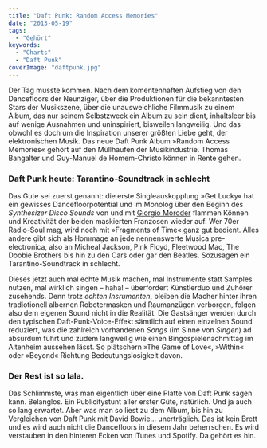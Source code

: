 ```yaml
---
title: "Daft Punk: Random Access Memories"
date: "2013-05-19"
tags:
  - "Gehört"
keywords:
  - "Charts"
  - "Daft Punk"
coverImage: "daftpunk.jpg"
---
```


Der Tag musste kommen. Nach dem komentenhaften Aufstieg von den Dancefloors der Neunziger, über die Produktionen für die bekanntesten Stars der Musikszene, über die unausweichliche Filmmusik zu einem Album, das nur seinem Selbstzweck ein Album zu sein dient, inhaltsleer bis auf wenige Ausnahmen und uninspiriert, bisweilen langweilig. Und das obwohl es doch um die Inspiration unserer größten Liebe geht, der elektronischen Musik. Das neue Daft Punk Album »Random Access Memories« gehört auf den Müllhaufen der Musikindustrie. Thomas Bangalter und Guy-Manuel de Homem-Christo können in Rente gehen.

### Daft Punk heute: Tarantino-Soundtrack in schlecht

Das Gute sei zuerst genannt: die erste Singleauskopplung »Get Lucky« hat ein gewisses Dancefloorpotential und im Monolog über den Beginn des _Synthesizer Disco Sounds_ von und mit [Giorgio Moroder](https://de.wikipedia.org/wiki/Giorgio_Moroder) flammen Können und Kreativität der beiden maskierten Franzosen wieder auf. Wer 70er Radio-Soul mag, wird noch mit »Fragments of Time« ganz gut bedient. Alles andere gibt sich als Hommage an jede nennenswerte Musica pre-electronica, also an Micheal Jackson, Pink Floyd, Fleetwood Mac, The Doobie Brothers bis hin zu den Cars oder gar den Beatles. Sozusagen ein Tarantino-Soundtrack in schlecht.

Dieses jetzt auch mal echte Musik machen, mal Instrumente statt Samples nutzen, mal wirklich singen – haha! – überfordert Künstlerduo und Zuhörer zusehends. Denn trotz _echten Insrumenten_, bleiben die Macher hinter ihren tradiotionell albernen Robotermasken und Raumanzügen verborgen, folgen also dem eigenen Sound nicht in die Realität. Die Gastsänger werden durch den typischen Daft-Punk-Voice-Effekt sämtlich auf einen einzelnen Sound reduziert, was die zahlreich vorhandenen _Songs_ (im Sinne von _Singen_) ad absurdum führt und zudem langweilig wie einen Bingospielenachmittag im Altenheim aussehen lässt. So plätschern »The Game of Love«, »Within« oder »Beyond« Richtung Bedeutungslosigkeit davon.

### Der Rest ist so lala.

Das Schlimmste, was man eigentlich über eine Platte von Daft Punk sagen kann. Belanglos. Ein Publicitystunt aller erster Güte, natürlich. Und ja auch so lang erwartet. Aber was man so liest zu dem Album, bis hin zu Vergleichen von Daft Punk mit David Bowie… unerträglich. Das ist kein [Brett](http://www.zeit.de/2013/20/Platte-Daft-Punk) und es wird auch nicht die Dancefloors in diesem Jahr beherrschen. Es wird verstauben in den hinteren Ecken von iTunes und Spotify. Da gehört es hin.
